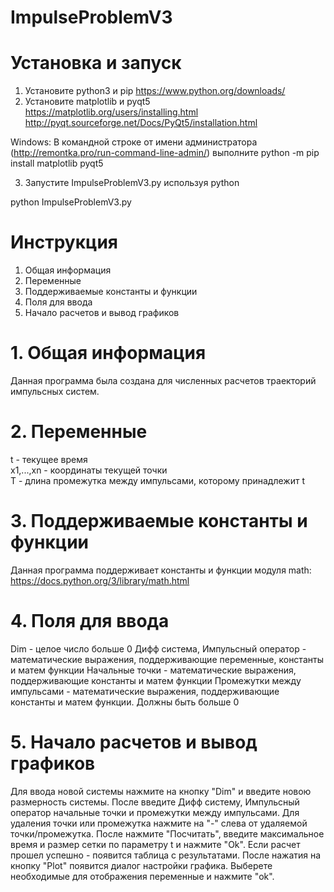 # ImpulseProblemV3
# Установка и запуск <br>
1. Установите python3 и pip https://www.python.org/downloads/ <br>
2. Установите matplotlib и pyqt5 <br>
https://matplotlib.org/users/installing.html <br>
http://pyqt.sourceforge.net/Docs/PyQt5/installation.html <br>

Windows:
В командной строке от имени администратора (http://remontka.pro/run-command-line-admin/) выполните
python -m pip install matplotlib pyqt5 <br>

3. Запустите ImpulseProblemV3.py используя python <br>

python ImpulseProblemV3.py <br>

# Инструкция
1. Общая информация  <br>
2. Переменные <br>
3. Поддерживаемые константы и функции <br>
4. Поля для ввода <br>
5. Начало расчетов и вывод графиков <br>


# 1. Общая информация
Данная программа была создана для численных расчетов траекторий импульсных систем. 
# 2. Переменные 
t - текущее время <br>
x1,...,xn - координаты текущей точки <br>
T - длина промежутка между импульсами, которому принадлежит t <br>
# 3. Поддерживаемые константы и функции
Данная программа поддерживает константы и функции модуля math: https://docs.python.org/3/library/math.html
# 4. Поля для ввода
Dim - целое число больше 0
Дифф система, Импульсный оператор - математические выражения, поддерживающие переменные, константы и матем функции
Начальные точки - математические выражения, поддерживающие константы и матем функции
Промежутки между импульсами - математические выражения, поддерживающие константы и матем функции. Должны быть больше 0
# 5. Начало расчетов и вывод графиков
Для ввода новой системы нажмите на кнопку "Dim" и введите новою размерность системы. После введите Дифф систему, Импульсный оператор
начальные точки и промежутки между импульсами. Для удаления точки или промежутка нажмите на "-" слева от удаляемой точки/промежутка. 
После нажмите "Посчитать", введите максимальное время и размер сетки по параметру t и нажмите "Ok".
Если расчет прошел успешно - появится таблица с результатами. После нажатия на кнопку "Plot" появится диалог настройки графика. 
Выберете необходимые для отображения переменные и нажмите "ok".

